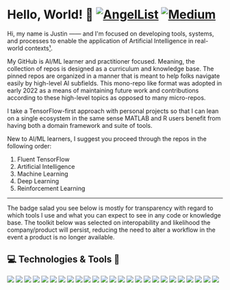 # Hello, World! 👋 [![AngelList](https://img.shields.io/badge/AngelList-%23D4D4D4.svg?style=for-the-badge&logo=AngelList&logoColor=black)](https://angel.co/u/justingoheen) [![Medium](https://img.shields.io/badge/Medium-12100E?style=for-the-badge&logo=medium&logoColor=white)](https://theaiengineer.medium.com)

Hi, my name is Justin —— and I'm focused on developing tools, systems, and processes to enable the application of Artificial Intelligence in real-world contexts[¹](https://www.sei.cmu.edu/our-work/artificial-intelligence-engineering/).

My GitHub is AI/ML learner and practitioner focused. Meaning, the collection of repos is designed as a curriculum and knowledge base. The pinned repos are organized in a manner that is meant to help folks navigate easily by high-level AI subfields. This mono-repo like format was adopted in early 2022 as a means of maintaining future work and contributions according to these high-level topics as opposed to many micro-repos.

I take a TensorFlow-first approach with personal projects so that I can lean on a single ecosystem in the same sense MATLAB and R users benefit from having both a domain framework and suite of tools.

New to AI/ML learners, I suggest you proceed through the repos in the following order:

1. Fluent TensorFlow
2. Artificial Intelligence
3. Machine Learning
4. Deep Learning
5. Reinforcement Learning

---

The badge salad you see below is mostly for transparency with regard to which tools I use and what you can expect to see in any code or knowledge base. The toolkit below was selected on interopability and likelihood the company/product will persist, reducing the need to alter a workflow in the event a product is no longer available.

## 💻 Technologies & Tools 🔧 
[![](https://img.shields.io/badge/OS-MacOS-informational?style=flat&logo=apple&logoColor=white&color=2bbc8a)](#)
[![](https://img.shields.io/badge/Editor-VS_Code-informational?style=flat&logo=visualstudiocode&logoColor=white&color=2bbc8a)](#)
[![](https://img.shields.io/badge/Code-Python-informational?style=flat&logo=python&logoColor=white&color=2bbc8a)](#)
[![](https://img.shields.io/badge/Code-TensorFlow-informational?style=flat&logo=tensorflow&logoColor=white&color=2bbc8a)](#)
[![](https://img.shields.io/badge/Code-Jax-informational?style=flat&logo=google&logoColor=white&color=2bbc8a)](#)
[![](https://img.shields.io/badge/Code-Pandas-informational?style=flat&logo=pandas&logoColor=white&color=2bbc8a)](#)
[![](https://img.shields.io/badge/Cloud-GCP-informational?style=flat&logo=googlecloud&logoColor=white&color=2bbc8a)](#)
[![](https://img.shields.io/badge/Cloud-Vertex_AI-informational?style=flat&logo=googlecloud&logoColor=white&color=2bbc8a)](#)
[![](https://img.shields.io/badge/Data-GCP_Storage-informational?style=flat&logo=googlecloud&logoColor=white&color=2bbc8a)](#)
[![](https://img.shields.io/badge/Data-Kafka-informational?style=flat&logo=Apache&logoColor=white&color=2bbc8a)](#)
[![](https://img.shields.io/badge/Data-PyArrow-informational?style=flat&logo=apache&logoColor=white&color=2bbc8a)](#)
[![](https://img.shields.io/badge/Data_Apps-Plotly-informational?style=flat&logo=Plotly&logoColor=white&color=2bbc8a)](#)
[![](https://img.shields.io/badge/Data_Apps-Streamlit-informational?style=flat&logo=Streamlit&logoColor=white&color=2bbc8a)](#)
[![](https://img.shields.io/badge/DevOps-GitHub-informational?style=flat&logo=github&logoColor=white&color=2bbc8a)](#)
[![](https://img.shields.io/badge/DevOps-Gitlab-informational?style=flat&logo=gitlab&logoColor=white&color=2bbc8a)](#)
[![](https://img.shields.io/badge/GitOps-Gitkraken-informational?style=flat&logo=GitKraken&logoColor=white&color=2bbc8a)](#)
[![](https://img.shields.io/badge/Cloud_VM-Gitpod-informational?style=flat&logo=gitpod&logoColor=white&color=2bbc8a)](#)
[![](https://img.shields.io/badge/Secrets-Vault-informational?style=flat&logo=vault&logoColor=white&color=2bbc8a)](#)
[![](https://img.shields.io/badge/Pkgs-Homebrew-informational?style=flat&logo=homebrew&logoColor=white&color=2bbc8a)](#)
[![](https://img.shields.io/badge/Pkgs-Miniconda-informational?style=flat&logo=anaconda&logoColor=white&color=2bbc8a)](#)
[![](https://img.shields.io/badge/Workflow-Airflow-informational?style=flat&logo=apache&logoColor=white&color=2bbc8a)](#)
[![](https://img.shields.io/badge/GUIs-Tkinter-informational?style=flat&logo=python&logoColor=white&color=2bbc8a)](#)
[![](https://img.shields.io/badge/Docs-Material_MkDocs-informational?style=flat&logo=&logoColor=white&color=2bbc8a)](#)
[![](https://img.shields.io/badge/Docs-Sphinx-informational?style=flat&logo=sphinx&logoColor=white&color=2bbc8a)](#)
[![](https://img.shields.io/badge/Code_Style-YAPF-informational?style=flat&logo=google&logoColor=white&color=2bbc8a)](#)




<!-- ![](https://img.shields.io/badge/Code-OpenAI-informational?style=flat&logo=openai&logoColor=white&color=2bbc8a) -->
<!-- ![](https://img.shields.io/badge/Code-Hugging_Face-informational?style=flat&logo=HuggingFace&logoColor=white&color=2bbc8a) -->
<!-- ![](https://img.shields.io/badge/GUIs-PySide6-informational?style=flat&logo=Qt&logoColor=white&color=2bbc8a) -->
<!-- ![](https://img.shields.io/badge/OS-Ubuntu-informational?style=flat&logo=ubuntu&logoColor=white&color=2bbc8a) -->
<!-- ![](https://img.shields.io/badge/Tools-Terminal-informational?style=flat&logo=apple&logoColor=white&color=2bbc8a) -->
<!-- ![](https://img.shields.io/badge/Tools-Screen-informational?style=flat&logo=gnu&logoColor=white&color=2bbc8a) -->
<!-- ![](https://img.shields.io/badge/Tools-Bash-informational?style=flat&logo=gnu&logoColor=white&color=2bbc8a) -->
<!-- ![](https://img.shields.io/badge/Tools-Awk-informational?style=flat&logo=gnu&logoColor=white&color=2bbc8a) -->
<!-- ![](https://img.shields.io/badge/Editor-Jupyter_Lab-informational?style=flat&logo=jupyter&logoColor=white&color=2bbc8a) -->
<!-- ![](https://img.shields.io/badge/Editor-Colab-informational?style=flat&logo=googlecolab&logoColor=white&color=2bbc8a) -->
<!-- ![](https://img.shields.io/badge/Editor-Vim-informational?style=flat&logo=vim&logoColor=white&color=2bbc8a) -->
